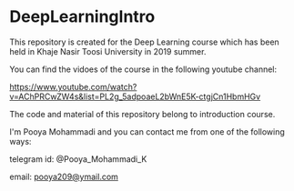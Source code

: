 # DeepLearningIntro
This repository is created for the Deep Learning course which has been held in Khaje Nasir Toosi University in 2019 summer.

You can find the vidoes of the course in the following youtube channel:

https://www.youtube.com/watch?v=AChPRCwZW4s&list=PL2g_5adpoaeL2bWnE5K-ctgjCn1HbmHGv

The code and material of this repository belong to introduction course.

I'm Pooya Mohammadi and you can contact me from one of the following ways:

telegram id: @Pooya_Mohammadi_K

email: pooya209@ymail.com
